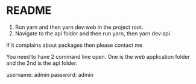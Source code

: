 # README #

1. Run yarn and then yarn dev:web in the project root.
1. Navigate to the api folder and then run yarn, then yarn dev:api.

If it complains about packages then please contact me

You need to have 2 command line open.
One is the web application folder and the 2nd is the api folder.

username: admin
password: admin
